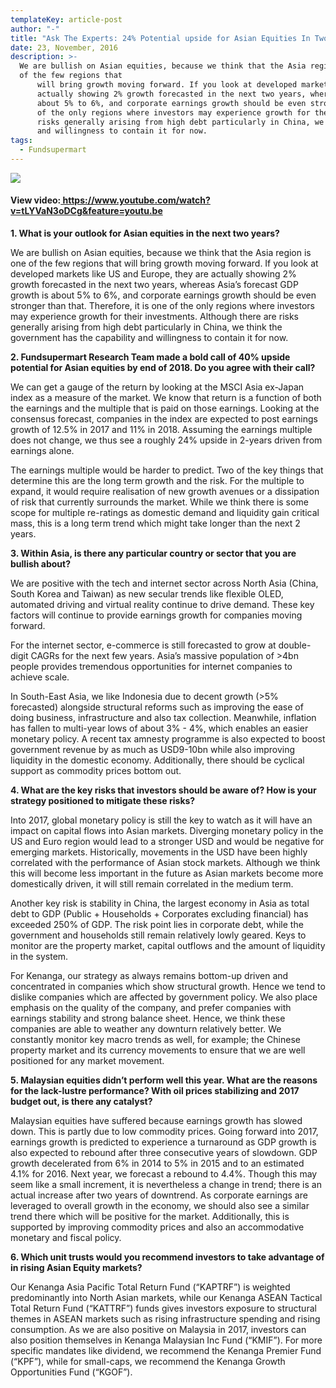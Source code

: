 ```yaml
---
templateKey: article-post
author: "-"
title: "Ask The Experts: 24% Potential upside for Asian Equities In Two Years"
date: 23, November, 2016
description: >-
  We are bullish on Asian equities, because we think that the Asia region is one
  of the few regions that
      will bring growth moving forward. If you look at developed markets like US and Europe, they are
      actually showing 2% growth forecasted in the next two years, whereas Asia’s forecast GDP growth is
      about 5% to 6%, and corporate earnings growth should be even stronger than that. Therefore, it is one
      of the only regions where investors may experience growth for their investments. Although there are
      risks generally arising from high debt particularly in China, we think the government has the capability
      and willingness to contain it for now.
tags:
  - Fundsupermart
---
```



![](/img/2016-11-23-fundsupermart-commentary-24-potential-upside-for-asian-equities-commentary.png)

<h4>View video:<a href="https://www.youtube.com/watch?v=tLYVaN3oDCg&feature=youtu.be"> https://www.youtube.com/watch?v=tLYVaN3oDCg&feature=youtu.be </a></h4>

<p><b>1. What is your outlook for Asian equities in the next two years?</b> </p>

<p>We are bullish on Asian equities, because we think that the Asia region is one of the few regions that
    will bring growth moving forward. If you look at developed markets like US and Europe, they are
    actually showing 2% growth forecasted in the next two years, whereas Asia’s forecast GDP growth is
    about 5% to 6%, and corporate earnings growth should be even stronger than that. Therefore, it is one
    of the only regions where investors may experience growth for their investments. Although there are
    risks generally arising from high debt particularly in China, we think the government has the capability
    and willingness to contain it for now.</p>
  
<p><b>2. Fundsupermart Research Team made a bold call of 40% upside potential for Asian equities by
    end of 2018. Do you agree with their call? </b> </p>

<p>We can get a gauge of the return by looking at the MSCI Asia ex-Japan index as a measure of the
    market. We know that return is a function of both the earnings and the multiple that is paid on those
    earnings. Looking at the consensus forecast, companies in the index are expected to post earnings
    growth of 12.5% in 2017 and 11% in 2018. Assuming the earnings multiple does not change, we thus
    see a roughly 24% upside in 2-years driven from earnings alone.</p>

<p>The earnings multiple would be harder to predict. Two of the key things that determine this are the long
    term growth and the risk. For the multiple to expand, it would require realisation of new growth avenues
    or a dissipation of risk that currently surrounds the market. While we think there is some scope for
    multiple re-ratings as domestic demand and liquidity gain critical mass, this is a long term trend which
    might take longer than the next 2 years. </p>

<p><b>3. Within Asia, is there any particular country or sector that you are bullish about?</b> </p>

<p>We are positive with the tech and internet sector across North Asia (China, South Korea and Taiwan)
    as new secular trends like flexible OLED, automated driving and virtual reality continue to drive
    demand. These key factors will continue to provide earnings growth for companies moving forward.</p>

<p>For the internet sector, e-commerce is still forecasted to grow at double-digit CAGRs for the next few
    years. Asia’s massive population of >4bn people provides tremendous opportunities for internet
    companies to achieve scale.</p>

<p>In South-East Asia, we like Indonesia due to decent growth (>5% forecasted) alongside structural
    reforms such as improving the ease of doing business, infrastructure and also tax collection.
    Meanwhile, inflation has fallen to multi-year lows of about 3% - 4%, which enables an easier monetary
    policy. A recent tax amnesty programme is also expected to boost government revenue by as much as
    USD9-10bn while also improving liquidity in the domestic economy. Additionally, there should be
    cyclical support as commodity prices bottom out. </p>

<p><b>4. What are the key risks that investors should be aware of? How is your strategy positioned to mitigate these risks?</b> </p>

<p>Into 2017, global monetary policy is still the key to watch as it will have an impact on capital flows into
    Asian markets. Diverging monetary policy in the US and Euro region would lead to a stronger USD and
    would be negative for emerging markets. Historically, movements in the USD have been highly
    correlated with the performance of Asian stock markets. Although we think this will become less
    important in the future as Asian markets become more domestically driven, it will still remain correlated
    in the medium term.</p>

<p>Another key risk is stability in China, the largest economy in Asia as total debt to GDP (Public +
    Households + Corporates excluding financial) has exceeded 250% of GDP. The risk point lies in corporate debt, while the government and households still remain relatively lowly geared. Keys to
    monitor are the property market, capital outflows and the amount of liquidity in the system.</p>

<p>For Kenanga, our strategy as always remains bottom-up driven and concentrated in companies which
    show structural growth. Hence we tend to dislike companies which are affected by government policy.
    We also place emphasis on the quality of the company, and prefer companies with earnings stability
    and strong balance sheet. Hence, we think these companies are able to weather any downturn
    relatively better. We constantly monitor key macro trends as well, for example; the Chinese property
    market and its currency movements to ensure that we are well positioned for any market movement.</p>

<p><b>5. Malaysian equities didn’t perform well this year. What are the reasons for the lack-lustre performance? With oil prices stabilizing and 2017 budget out, is there any catalyst?</b> </p>

<p>Malaysian equities have suffered because earnings growth has slowed down. This is partly due to low
    commodity prices. Going forward into 2017, earnings growth is predicted to experience a turnaround as
    GDP growth is also expected to rebound after three consecutive years of slowdown. GDP growth
    decelerated from 6% in 2014 to 5% in 2015 and to an estimated 4.1% for 2016. Next year, we forecast
    a rebound to 4.4%. Though this may seem like a small increment, it is nevertheless a change in trend;
    there is an actual increase after two years of downtrend. As corporate earnings are leveraged to overall
    growth in the economy, we should also see a similar trend there which will be positive for the market.
    Additionally, this is supported by improving commodity prices and also an accommodative monetary
    and fiscal policy. </p>

<p><b>6. Which unit trusts would you recommend investors to take advantage of in rising Asian Equity markets?</b> </p>

<p>Our Kenanga Asia Pacific Total Return Fund (“KAPTRF”) is weighted predominantly into North Asian
    markets, while our Kenanga ASEAN Tactical Total Return Fund (“KATTRF”) funds gives investors
    exposure to structural themes in ASEAN markets such as rising infrastructure spending and rising
    consumption. As we are also positive on Malaysia in 2017, investors can also position themselves in
    Kenanga Malaysian Inc Fund (“KMIF”). For more specific mandates like dividend, we recommend the
    Kenanga Premier Fund (“KPF”), while for small-caps, we recommend the Kenanga Growth
    Opportunities Fund (“KGOF”). </p>

<!-- <ol type="1">
    <li><p><b>What is your outlook for Asian equities in the next two years?</b> </p>

        <p>We are bullish on Asian equities, because we think that the Asia region is one of the few regions that
            will bring growth moving forward. If you look at developed markets like US and Europe, they are
            actually showing 2% growth forecasted in the next two years, whereas Asia’s forecast GDP growth is
            about 5% to 6%, and corporate earnings growth should be even stronger than that. Therefore, it is one
            of the only regions where investors may experience growth for their investments. Although there are
            risks generally arising from high debt particularly in China, we think the government has the capability
            and willingness to contain it for now.</p>
          
        <p><b>2. Fundsupermart Research Team made a bold call of 40% upside potential for Asian equities by
            end of 2018. Do you agree with their call? </b> </p>
        
        <p>We can get a gauge of the return by looking at the MSCI Asia ex-Japan index as a measure of the
            market. We know that return is a function of both the earnings and the multiple that is paid on those
            earnings. Looking at the consensus forecast, companies in the index are expected to post earnings
            growth of 12.5% in 2017 and 11% in 2018. Assuming the earnings multiple does not change, we thus
            see a roughly 24% upside in 2-years driven from earnings alone.</p>
        
        <p>The earnings multiple would be harder to predict. Two of the key things that determine this are the long
            term growth and the risk. For the multiple to expand, it would require realisation of new growth avenues
            or a dissipation of risk that currently surrounds the market. While we think there is some scope for
            multiple re-ratings as domestic demand and liquidity gain critical mass, this is a long term trend which
            might take longer than the next 2 years. </p>
    </li>
    
    <li><p><b>Fundsupermart Research Team made a bold call of 40% upside potential for Asian equities by
        end of 2018. Do you agree with their call? </b> </p>
    
    <p>We can get a gauge of the return by looking at the MSCI Asia ex-Japan index as a measure of the
        market. We know that return is a function of both the earnings and the multiple that is paid on those
        earnings. Looking at the consensus forecast, companies in the index are expected to post earnings
        growth of 12.5% in 2017 and 11% in 2018. Assuming the earnings multiple does not change, we thus
        see a roughly 24% upside in 2-years driven from earnings alone.</p>
    
    <p>The earnings multiple would be harder to predict. Two of the key things that determine this are the long
        term growth and the risk. For the multiple to expand, it would require realisation of new growth avenues
        or a dissipation of risk that currently surrounds the market. While we think there is some scope for
        multiple re-ratings as domestic demand and liquidity gain critical mass, this is a long term trend which
        might take longer than the next 2 years. </p>
    </li>

    <li><p><b>Within Asia, is there any particular country or sector that you are bullish about?</b> </p>

        <p>We are positive with the tech and internet sector across North Asia (China, South Korea and Taiwan)
            as new secular trends like flexible OLED, automated driving and virtual reality continue to drive
            demand. These key factors will continue to provide earnings growth for companies moving forward.</p>
        
        <p>For the internet sector, e-commerce is still forecasted to grow at double-digit CAGRs for the next few
            years. Asia’s massive population of >4bn people provides tremendous opportunities for internet
            companies to achieve scale.</p>
        
        <p>In South-East Asia, we like Indonesia due to decent growth (>5% forecasted) alongside structural
            reforms such as improving the ease of doing business, infrastructure and also tax collection.
            Meanwhile, inflation has fallen to multi-year lows of about 3% - 4%, which enables an easier monetary
            policy. A recent tax amnesty programme is also expected to boost government revenue by as much as
            USD9-10bn while also improving liquidity in the domestic economy. Additionally, there should be
            cyclical support as commodity prices bottom out. </p>
    </li>
    
    <li><p><b>What are the key risks that investors should be aware of? How is your strategy positioned to mitigate these risks?</b> </p>

        <p>Into 2017, global monetary policy is still the key to watch as it will have an impact on capital flows into
            Asian markets. Diverging monetary policy in the US and Euro region would lead to a stronger USD and
            would be negative for emerging markets. Historically, movements in the USD have been highly
            correlated with the performance of Asian stock markets. Although we think this will become less
            important in the future as Asian markets become more domestically driven, it will still remain correlated
            in the medium term.</p>
        
        <p>Another key risk is stability in China, the largest economy in Asia as total debt to GDP (Public +
            Households + Corporates excluding financial) has exceeded 250% of GDP. The risk point lies in corporate debt, while the government and households still remain relatively lowly geared. Keys to
            monitor are the property market, capital outflows and the amount of liquidity in the system.</p>
        
        <p>For Kenanga, our strategy as always remains bottom-up driven and concentrated in companies which
            show structural growth. Hence we tend to dislike companies which are affected by government policy.
            We also place emphasis on the quality of the company, and prefer companies with earnings stability
            and strong balance sheet. Hence, we think these companies are able to weather any downturn
            relatively better. We constantly monitor key macro trends as well, for example; the Chinese property
            market and its currency movements to ensure that we are well positioned for any market movement.</p></li>
    
    <li><p><b>Malaysian equities didn’t perform well this year. What are the reasons for the lack-lustre performance? With oil prices stabilizing and 2017 budget out, is there any catalyst?</b> </p>

        <p>Malaysian equities have suffered because earnings growth has slowed down. This is partly due to low
            commodity prices. Going forward into 2017, earnings growth is predicted to experience a turnaround as
            GDP growth is also expected to rebound after three consecutive years of slowdown. GDP growth
            decelerated from 6% in 2014 to 5% in 2015 and to an estimated 4.1% for 2016. Next year, we forecast
            a rebound to 4.4%. Though this may seem like a small increment, it is nevertheless a change in trend;
            there is an actual increase after two years of downtrend. As corporate earnings are leveraged to overall
            growth in the economy, we should also see a similar trend there which will be positive for the market.
            Additionally, this is supported by improving commodity prices and also an accommodative monetary
            and fiscal policy. </p>
    </li>
    
    <li><p><b>Which unit trusts would you recommend investors to take advantage of in rising Asian Equity markets?</b> </p>

        <p>Our Kenanga Asia Pacific Total Return Fund (“KAPTRF”) is weighted predominantly into North Asian
            markets, while our Kenanga ASEAN Tactical Total Return Fund (“KATTRF”) funds gives investors
            exposure to structural themes in ASEAN markets such as rising infrastructure spending and rising
            consumption. As we are also positive on Malaysia in 2017, investors can also position themselves in
            Kenanga Malaysian Inc Fund (“KMIF”). For more specific mandates like dividend, we recommend the
            Kenanga Premier Fund (“KPF”), while for small-caps, we recommend the Kenanga Growth
            Opportunities Fund (“KGOF”). </p>
    </li>
</ol> -->